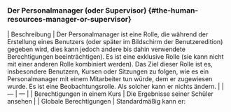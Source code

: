 ### Der Personalmanager (oder Supervisor) {#the-human-resources-manager-or-supervisor}

| Beschreibung | Der Personalmanager ist eine Rolle, die während der Erstellung eines Benutzers (oder später im Bildschirm der Benutzeredition) gegeben wird, dies kann jedoch andere bis dahin verwendete Berechtigungen beeinträchtigen). Es ist eine exklusive Rolle (sie kann nicht mit einer anderen Rolle kombiniert werden). Das Ziel dieser Rolle ist es, insbesondere Benutzern, Kursen oder Sitzungen zu folgen, wie es ein Personalmanager mit einem Mitarbeiter tun würde, dem er zugewiesen wurde. Es ist eine Beobachtungsrolle. Als solcher kann er nichts ändern. |
| — | — |
| Berechtigungen in einem Kurs | Die Ergebnisse seiner Schüler ansehen |
| Globale Berechtigungen | Standardmäßig kann er: